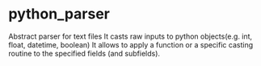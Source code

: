 # python_parser
Abstract parser for text files
It casts raw inputs to python objects(e.g. int, float, datetime, boolean)
It allows to apply a function or a specific casting routine to the specified fields (and subfields).
